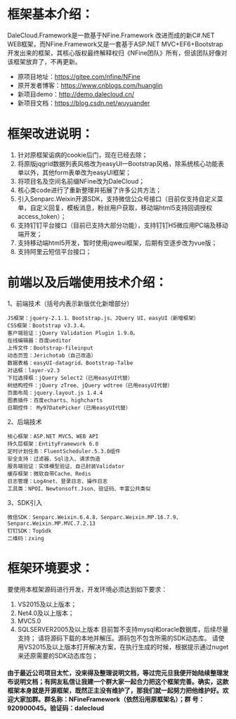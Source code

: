 # 框架基本介绍：
DaleCloud.Framework是一款基于NFine.Framework 改进而成的新C#.NET WEB框架，而NFine.Framework又是一套基于ASP.NET MVC+EF6+Bootstrap开发出来的框架，其核心版权最终解释权归《NFine团队》所有，但该团队好像对该框架放弃了，不再更新。

- 原项目地址：https://gitee.com/nfine/NFine
- 原开发者博客：https://www.cnblogs.com/huanglin
- 新项目demo：http://demo.dalecloud.cn/
- 新项目文档：https://blog.csdn.net/wuyuander

# 框架改进说明：
1. 针对原框架诟病的cookie后门，现在已经去除；
2. 将原版jqgrid数据列表风格改为easyUI—Bootstrap风格，除系统核心功能表单以外，其他form表单改为easyUI框架；
3. 将项目名及空间名前缀NFine改为DaleCloud；
4. 核心类code进行了重新整理并拓展了许多公共方法；
5. 引入Senparc.Weixin开源SDK，支持微信公众号接口（目前仅支持自定义菜单，自定义回复，模板消息，粉丝用户获取，移动端html5支持回调授权access_token）；
6. 支持钉钉平台接口（目前已支持大部分功能），支持钉钉H5微应用PC端及移动端开发；
7. 支持移动端html5开发，暂时使用jqweui框架，后期有空逐步改为vue版；
8. 支持阿里云短信平台接口；


# 前端以及后端使用技术介绍：

1、前端技术（括号内表示新版优化新增部分）

    JS框架：jquery-2.1.1、Bootstrap.js、JQuery UI，easyUI（新增框架）
    CSS框架：Bootstrap v3.3.4。
    客户端验证：jQuery Validation Plugin 1.9.0。
    在线编辑器：百度ueditor
    上传文件：Bootstrap-fileinput
    动态页签：Jerichotab（自己改造）
    数据表格：easyUI-datagrid、Bootstrap-Talbe
    对话框：layer-v2.3
    下拉选择框：jQuery Select2（已用easyUI代替）
    树结构控件：jQuery zTree、jQuery wdtree（已用easyUI代替）
    页面布局：jquery.layout.js 1.4.4
    图表插件：百度echarts、highcharts
    日期控件： My97DatePicker（已用easyUI代替）

2、后端技术

    核心框架：ASP.NET MVC5、WEB API
    持久层框架：EntityFramework 6.0
    定时计划任务：FluentScheduler.5.3.0组件
    安全支持：过滤器、Sql注入、请求伪造
    服务端验证：实体模型验证、自己封装Validator
    缓存框架：微软自带Cache、Redis
    日志管理：Log4net、登录日志、操作日志
    工具类：NPOI、Newtonsoft.Json、验证码、丰富公共类似
    
 3、SDK引入

    微信SDK：Senparc.Weixin.6.4.8，Senparc.Weixin.MP.16.7.9，Senparc.Weixin.MP.MVC.7.2.13
    钉钉SDK：TopSdk
    二维码：zxing
 
# 框架环境要求：
要使用本框架源码进行开发，开发环境必须达到如下要求：
1. VS2015及以上版本；
2. Net4.0及以上版本；
3. MVC5.0
4. SQLSERVER2005及以上版本
目前暂不支持mysql和oracle数据库，后续尽量支持；
请将源码下载的本地并解压。源码包不包含所需的SDK动态库。
请使用VS2015及以上版本打开解决方案，在执行生成的时候，根据提示通过nuget来还原需要的SDK动态库包；

 #### 由于最近公司项目太忙，没来得及整理说明文档，等过完元旦我便开始陆续整理发布说明文档；有网友私信让我建一个群大家一起合力把这个框架完善。确实，这款框架本身就是开源框架，既然正主没有维护了，那我们就一起努力把他维护好。欢迎大家加群。群名称：NFineFramework（依然沿用原框架名）；群 号：920900045。验证码：dalecloud

 
